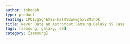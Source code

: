 ```yaml
---
author: tokodab
type: product
featimg: 1PQ1vgSg4EXSE-kalT92wFmj5xvBMihOk
title: Never Date an Astronout Samsung Galaxy S9 Case
tags: [samsung, galaxy, s9]
category: [samsung]
---
```

